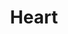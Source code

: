 ---
title: "Heart"
summary: "Heart is an American-Canadian rock band formed in 1973 in Vancouver, British Columbia. The band evolved from previous projects led by founding members Roger Fisher and Steve Fossen , including The Army , Hocus Pocus , and White Heart . By 1975, original members Fisher, Fossen, and Ann Wilson , along with Nancy Wilson , Michael Derosier , and Howard Leese formed the lineup for the band's initial mid- to late-1970s success period. These core members were included in the band's 2013 induction into the Rock and Roll Hall of Fame.
Heart rose to fame with music influenced by hard rock and heavy metal as well as folk music. The band underwent a major lineup change between the late 1970s and the early 1980s; by 1982 Fisher, Fossen, and Derosier had all left and were replaced by Mark Andes and Denny Carmassi . Though the band's popularity fell off during the initial years with the new lineup, they staged a comeback in the mid 1980s, buoyed by major radio hits that continued into the 1990s. Heart disbanded in 1998, though they have resumed touring and recording multiple times since then, with the Wilson sisters being the only consistent members. Heart's US Top 40 singles include \"Magic Man\" , \"Crazy on You\" , \"Barracuda\" , \"What About Love\" , \"Never\" , and \"All I Wanna Do Is Make Love to You\" , along with no. 1 hits \"These Dreams\" and \"Alone\" .
Heart has been nominated for four Grammy Awards, and has sold over 50 million records worldwide, including approximately 22.5 million albums in the United States. They have placed top ten albums on the Billboard 200 in the 1970s, 1980s, 1990s, and 2010s. Heart was ranked number 57 on VH1's \"100 Greatest Artists of Hard Rock\" and ranked number 49 on Ultimate Classic Rock's Top 100 Classic Rock Artists."
slug: "heart"
image: "heart.jpg"
apple_music_artist_url: "https://music.apple.com/gb/artist/heart/487883"
wikipedia_url: "https://en.wikipedia.org/wiki/Heart_(band)"
---